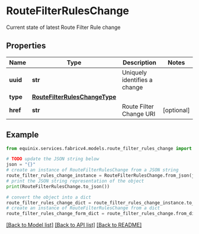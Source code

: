 # RouteFilterRulesChange

Current state of latest Route Filter Rule change

## Properties

Name | Type | Description | Notes
------------ | ------------- | ------------- | -------------
**uuid** | **str** | Uniquely identifies a change | 
**type** | [**RouteFilterRulesChangeType**](RouteFilterRulesChangeType.md) |  | 
**href** | **str** | Route Filter Change URI | [optional] 

## Example

```python
from equinix.services.fabricv4.models.route_filter_rules_change import RouteFilterRulesChange

# TODO update the JSON string below
json = "{}"
# create an instance of RouteFilterRulesChange from a JSON string
route_filter_rules_change_instance = RouteFilterRulesChange.from_json(json)
# print the JSON string representation of the object
print(RouteFilterRulesChange.to_json())

# convert the object into a dict
route_filter_rules_change_dict = route_filter_rules_change_instance.to_dict()
# create an instance of RouteFilterRulesChange from a dict
route_filter_rules_change_form_dict = route_filter_rules_change.from_dict(route_filter_rules_change_dict)
```
[[Back to Model list]](../README.md#documentation-for-models) [[Back to API list]](../README.md#documentation-for-api-endpoints) [[Back to README]](../README.md)


